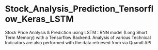 # Stock_Analysis_Prediction_Tensorflow_Keras_LSTM
Stock Price Analysis & Prediction using LSTM : RNN model  (Long Short Term Memory) with a Tensorflow Backend.
Analysis of various Technical Indicators are also performed with the data retrieved from via Quandl API
